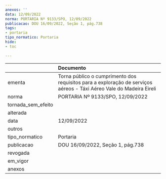 ```yaml
---
anexos: ''
data: 12/09/2022
norma: PORTARIA Nº 9133/SPO, 12/09/2022
publicacao: DOU 16/09/2022, Seção 1, pág.738
tags:
- portaria
tipo_normatico: Portaria
hide: 
- toc 
 
---
```


|                    | Documento                                                                                                            |
|:-------------------|:---------------------------------------------------------------------------------------------------------------------|
| ementa             | Torna público o cumprimento dos requisitos para a exploração de serviços aéreos -  Táxi Aéreo Vale do Madeira Eireli |
| norma              | PORTARIA Nº 9133/SPO, 12/09/2022                                                                                     |
| tornada_sem_efeito |                                                                                                                      |
| alterada           |                                                                                                                      |
| data               | 12/09/2022                                                                                                           |
| outros             |                                                                                                                      |
| tipo_normatico     | Portaria                                                                                                             |
| publicacao         | DOU 16/09/2022, Seção 1, pág.738                                                                                     |
| revogada           |                                                                                                                      |
| em_vigor           |                                                                                                                      |
| anexos             |                                                                                                                      |